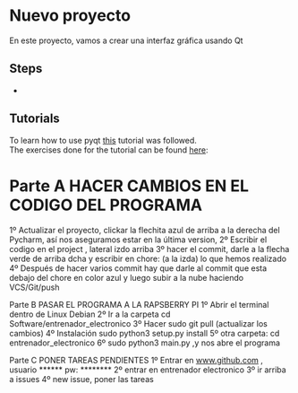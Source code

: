 # Nuevo proyecto
En este proyecto, vamos a crear una interfaz gráfica usando Qt
## Steps
  -
  
## Tutorials
To learn how to use pyqt [this](https://www.learnpyqt.com/courses/start/creating-your-first-window/) tutorial was followed.  
The exercises done for the tutorial can be found [here](/tutorials/1-basic_qt_tutorial):

# Parte A     HACER CAMBIOS EN EL CODIGO DEL PROGRAMA
1º Actualizar el proyecto, clickar la flechita azul de arriba a la derecha del Pycharm, así nos aseguramos estar en la última version, 
2º Escribir el codigo en el project , lateral izdo arriba
3º hacer el commit, darle a la flecha verde de arriba dcha y escribir en chore: (a la izda) lo que hemos realizado
4º Después de hacer varios commit hay que  darle al commit que esta debajo del chore en color azul y luego subir a la nube haciendo VCS/Git/push 

Parte B    PASAR EL PROGRAMA A LA RAPSBERRY PI
1º Abrir el terminal dentro de Linux Debian
2º Ir a la carpeta cd Software/entrenador_electronico
3º Hacer sudo git pull (actualizar los cambios)
4º Instalación sudo python3 setup.py install
5º otra carpeta: cd entrenador_electronico
6º sudo python3 main.py ,y nos abre el programa

Parte C  PONER TAREAS PENDIENTES
1º Entrar en www.github.com , usuario ****** pw: ********
2º entrar en entrenador electronico
3º ir arriba a issues
4º new issue, poner las tareas




